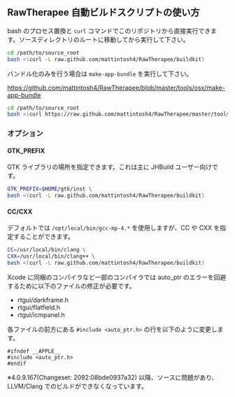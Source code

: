 ## RawTherapee 自動ビルドスクリプトの使い方 ##

bash のプロセス置換と `curl` コマンドでこのリポジトリから直接実行できます。ソースディレクトリのルートに移動してから実行して下さい。

```bash
cd /path/to/source_root
bash <(curl -L raw.github.com/mattintosh4/RawTherapee/buildkit)
```

バンドル化のみを行う場合は `make-app-bundle` を実行して下さい。

https://github.com/mattintosh4/RawTherapee/blob/master/tools/osx/make-app-bundle

```sh
cd /path/to/source_root
bash <(curl https://raw.github.com/mattintosh4/RawTherapee/master/tools/osx/make-app-bundle)
```

### オプション ###

#### GTK_PREFIX ####

GTK ライブラリの場所を指定できます。これは主に JHBuild ユーザー向けです。

```bash
GTK_PREFIX=$HOME/gtk/inst \
bash <(curl -L raw.github.com/mattintosh4/RawTherapee/buildkit)
```

#### CC/CXX ####

デフォルトでは `/opt/local/bin/gcc-mp-4.*` を使用しますが、CC や CXX を指定することができます。

```bash
CC=/usr/local/bin/clang \
CXX=/usr/local/bin/clang++ \
bash <(curl -L raw.github.com/mattintosh4/RawTherapee/buildkit)
```

Xcode に同梱のコンパイラなど一部のコンパイラでは auto_ptr のエラーを回避するために以下のファイルの修正が必要です。

- rtgui/darkframe.h
- rtgui/flatfield.h
- rtgui/icmpanel.h

各ファイルの前方にある `#include <auto_ptr.h>` の行を以下のように変更します。

```
#ifndef __APPLE__
#include <auto_ptr.h>
#endif
```

※4.0.9.167(Changeset: 2092:08bde0937a32) 以降、ソースに問題があり、LLVM/Clang でのビルドができなくなっています。